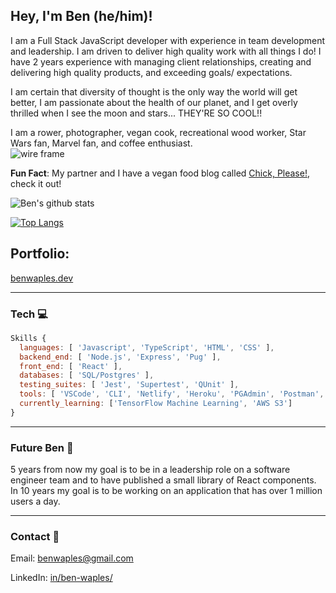 ## Hey, I'm Ben (he/him)!

<!-- Description -->
I am a Full Stack JavaScript developer with experience in team development and leadership. I am driven to deliver high quality work with all things I do! I have 2 years experience with managing client relationships, creating and delivering high quality products, and exceeding goals/ expectations. 

I am certain that diversity of thought is the only way the world will get better, I am passionate about the health of our planet, and I get overly thrilled when I see the moon and stars... THEY'RE SO COOL!!

I am a rower, photographer, vegan cook, recreational wood worker, Star Wars fan, Marvel fan, and coffee enthusiast.  
<img src="https://media.giphy.com/media/Bmej885B6R2Ug/giphy.gif" alt="wire frame" />

<strong>Fun Fact</strong>: My partner and I have a vegan food blog called <a href="https://www.chickpleaseclub.com/" >Chick, Please!</a>, check it out!

![Ben's github stats](https://github-readme-stats.vercel.app/api?username=benwaples&show_icons=true&theme=gruvbox)


[![Top Langs](https://github-readme-stats.vercel.app/api/top-langs/?username=benwaples&layout=compact&theme=gruvbox)](https://github.com/benwaples/github-readme-stats)

## Portfolio:
[benwaples.dev](https://benwaples.dev/)

****
### **Tech** 💻 
```js
Skills {
  languages: [ 'Javascript', 'TypeScript', 'HTML', 'CSS' ],
  backend_end: [ 'Node.js', 'Express', 'Pug' ],
  front_end: [ 'React' ],
  databases: [ 'SQL/Postgres' ],
  testing_suites: [ 'Jest', 'Supertest', 'QUnit' ],
  tools: [ 'VSCode', 'CLI', 'Netlify', 'Heroku', 'PGAdmin', 'Postman', 'Github', 'Slack' ],
  currently_learning: ['TensorFlow Machine Learning', 'AWS S3']
} 
```
***
### **Future Ben** 💭
5 years from now my goal is to be in a leadership role on a software engineer team and to have published a small library of React components. In 10 years my goal is to be working on an application that has over 1 million users a day.

***
### **Contact** 📧

Email: benwaples@gmail.com

LinkedIn: <a href="https://www.linkedin.com/in/ben-waples/">in/ben-waples/</a>

<!-- Fun Fac/ joke -->


